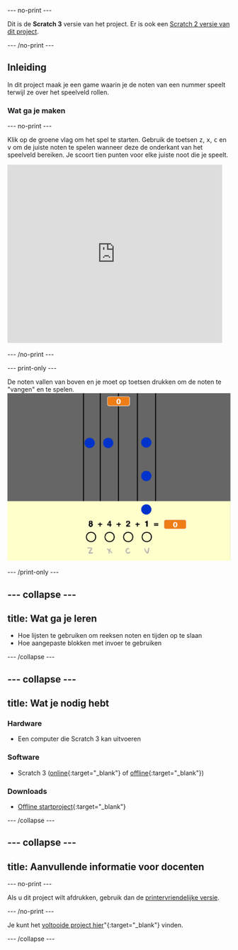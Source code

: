 --- no-print ---

Dit is de **Scratch 3** versie van het project. Er is ook een [Scratch 2 versie van dit project](https://projects.raspberrypi.org/nl-NL/projects/binary-hero-scratch2).

--- /no-print ---

## Inleiding

In dit project maak je een game waarin je de noten van een nummer speelt terwijl ze over het speelveld rollen.

### Wat ga je maken

--- no-print ---

Klik op de groene vlag om het spel te starten. Gebruik de toetsen <kbd>z</kbd>, <kbd>x</kbd>, <kbd>c</kbd> en <kbd>v</kbd> om de juiste noten te spelen wanneer deze de onderkant van het speelveld bereiken. Je scoort tien punten voor elke juiste noot die je speelt.

<div class="scratch-preview">
  <iframe allowtransparency="true" width="485" height="402" src="https://scratch.mit.edu/projects/embed/259028053/?autostart=false" frameborder="0" scrolling="no"></iframe>
</div>

--- /no-print ---

--- print-only ---

De noten vallen van boven en je moet op toetsen drukken om de noten te "vangen" en te spelen. ![etalage](images/showcase.png)

--- /print-only ---

--- collapse ---
---
title: Wat ga je leren
---

+ Hoe lijsten te gebruiken om reeksen noten en tijden op te slaan
+ Hoe aangepaste blokken met invoer te gebruiken

--- /collapse ---

--- collapse ---
---
title: Wat je nodig hebt
---

### Hardware

+ Een computer die Scratch 3 kan uitvoeren

### Software

+ Scratch 3 ([online](http://rpf.io/scratchon){:target="_blank"} of [offline](http://rpf.io/scratchoff){:target="_blank"})

### Downloads

+ [Offline startproject](http://rpf.io/p/nl-NL/binary-hero-go){:target="_blank"}

--- /collapse ---

--- collapse ---
---
title: Aanvullende informatie voor docenten
---

--- no-print ---

Als u dit project wilt afdrukken, gebruik dan de [printervriendelijke versie](https://projects.raspberrypi.org/nl-NL/projects/binary-hero/print).

--- /no-print ---

Je kunt het [voltooide project hier](http://rpf.io/p/nl-NL/binary-hero-get)"{:target="_blank"} vinden.

--- /collapse ---